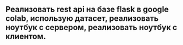 ## Реализовать rest api на базе flask в google colab, использую датасет, реализовать ноутбук с сервером, реализовать ноутбук с клиентом.
